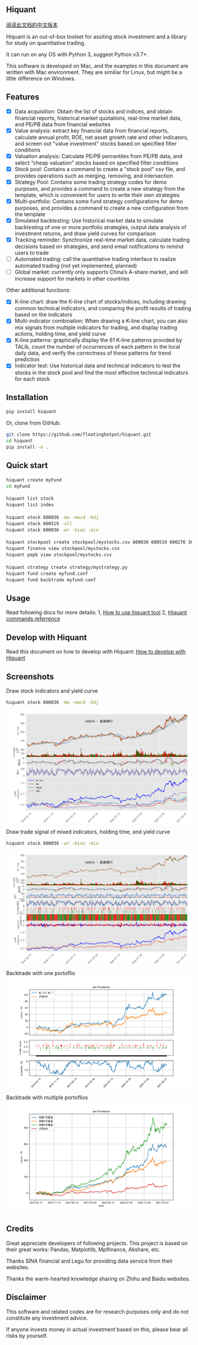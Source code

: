
## Hiquant

[阅读此文档的中文版本](README_zh.md)

Hiquant is an out-of-box toolset for assiting stock investment and a library for study on quantitative trading.

It can run on any OS with Python 3, suggest Python v3.7+. 

This software is developed on Mac, and the examples in this document are written with Mac environment. They are similiar for Linux, but might be a little difference on Windows.

## Features

- [x] Data acquisition: Obtain the list of stocks and indices, and obtain financial reports, historical market quotations, real-time market data, and PE/PB data from financial websites
- [x] Value analysis: extract key financial data from financial reports, calculate annual profit, ROE, net asset growth rate and other indicators, and screen out "value investment" stocks based on specified filter conditions
- [x] Valuation analysis: Calculate PE/PB percentiles from PE/PB data, and select “cheap valuation” stocks based on specified filter conditions
- [x] Stock pool: Contains a command to create a "stock pool" csv file, and provides operations such as merging, removing, and intersection
- [x] Strategy Pool: Contains some trading strategy codes for demo purposes, and provides a command to create a new strategy from the template, which is convenient for users to write their own strategies
- [x] Multi-portfolio: Contains some fund strategy configurations for demo purposes, and provides a command to create a new configuration from the template
- [x] Simulated backtesting: Use historical market data to simulate backtesting of one or more portfolio strategies, output data analysis of investment returns, and draw yield curves for comparison
- [x] Tracking reminder: Synchronize real-time market data, calculate trading decisions based on strategies, and send email notifications to remind users to trade
- [ ] Automated trading: call the quantitative trading interface to realize automated trading (not yet implemented, planned)
- [ ] Global market: currently only supports China’s A-share market, and will increase support for markets in other countries

Other additional functions:
- [x] K-line chart: draw the K-line chart of stocks/indices, including drawing common technical indicators, and comparing the profit results of trading based on the indicators
- [x] Multi-indicator combination: When drawing a K-line chart, you can also mix signals from multiple indicators for trading, and display trading actions, holding time, and yield curve
- [x] K-line patterns: graphically display the 61 K-line patterns provided by TALib, count the number of occurrences of each pattern in the local daily data, and verify the correctness of these patterns for trend prediction
- [x] Indicator test: Use historical data and technical indicators to test the stocks in the stock pool and find the most effective technical indicators for each stock

## Installation

```bash
pip install hiquant
```

Or, clone from GitHub:
```bash
git clone https://github.com/floatinghotpot/hiquant.git
cd hiquant
pip install -e .
```

## Quick start

```bash
hiquant create myFund
cd myFund

hiquant list stock
hiquant list index

hiquant stock 600036 -ma -macd -kdj
hiquant stock 600519 -all
hiquant stock 600036 -wr -bias -mix

hiquant stockpool create stockpool/mystocks.csv 600036 600519 600276 300357 002258
hiquant finance view stockpool/mystocks.csv
hiquant pepb view stockpool/mystocks.csv

hiquant strategy create strategy/mystrategy.py
hiquant fund create myfund.conf
hiquant fund backtrade myfund.conf
```

## Usage

Read following docs for more details:
1, [How to use hiquant tool](docs/README.md)
2, [Hiquant commands referrence](docs/CMD.md)

## Develop with Hiquant

Read this document on how to develop with Hiquant:
[How to develop with Hiquant](docs/DEV.md)

## Screenshots

Draw stock indicators and yield curve
```bash
hiquant stock 600036 -ma -macd -kdj
```
![Draw stock](docs/draw_stock_1.png)

Draw trade signal of mixed indicators, holding time, and yield curve
```bash
hiquant stock 600036 -wr -bias -mix
```
![Draw stock](docs/draw_stock_2.png)

Backtrade with one portoflio
![Draw stock](docs/back_trade.png)

Backtrade with multiple portoflios
![Draw stock](docs/multi_funds.png)

## Credits

Great appreciate developers of following projects. This project is based on their great works: Pandas, Matplotlib, Mplfinance, Akshare, etc.

Thanks SINA financial and Legu for providing data service from their websites.

Thanks the warm-hearted knowledge sharing on Zhihu and Baidu websites.

## Disclaimer

This software and related codes are for research purposes only and do not constitute any investment advice.

If anyone invests money in actual investment based on this, please bear all risks by yourself.
